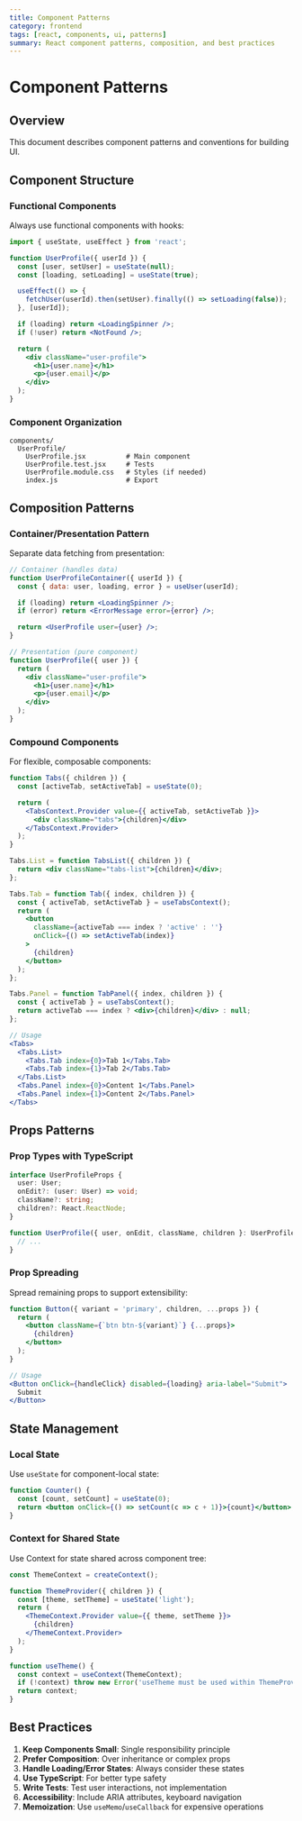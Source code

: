 ```yaml
---
title: Component Patterns
category: frontend
tags: [react, components, ui, patterns]
summary: React component patterns, composition, and best practices
---
```


# Component Patterns

## Overview

This document describes component patterns and conventions for building UI.

## Component Structure

### Functional Components

Always use functional components with hooks:

```jsx
import { useState, useEffect } from 'react';

function UserProfile({ userId }) {
  const [user, setUser] = useState(null);
  const [loading, setLoading] = useState(true);

  useEffect(() => {
    fetchUser(userId).then(setUser).finally(() => setLoading(false));
  }, [userId]);

  if (loading) return <LoadingSpinner />;
  if (!user) return <NotFound />;

  return (
    <div className="user-profile">
      <h1>{user.name}</h1>
      <p>{user.email}</p>
    </div>
  );
}
```

### Component Organization

```
components/
  UserProfile/
    UserProfile.jsx          # Main component
    UserProfile.test.jsx     # Tests
    UserProfile.module.css   # Styles (if needed)
    index.js                 # Export
```

## Composition Patterns

### Container/Presentation Pattern

Separate data fetching from presentation:

```jsx
// Container (handles data)
function UserProfileContainer({ userId }) {
  const { data: user, loading, error } = useUser(userId);

  if (loading) return <LoadingSpinner />;
  if (error) return <ErrorMessage error={error} />;

  return <UserProfile user={user} />;
}

// Presentation (pure component)
function UserProfile({ user }) {
  return (
    <div className="user-profile">
      <h1>{user.name}</h1>
      <p>{user.email}</p>
    </div>
  );
}
```

### Compound Components

For flexible, composable components:

```jsx
function Tabs({ children }) {
  const [activeTab, setActiveTab] = useState(0);

  return (
    <TabsContext.Provider value={{ activeTab, setActiveTab }}>
      <div className="tabs">{children}</div>
    </TabsContext.Provider>
  );
}

Tabs.List = function TabsList({ children }) {
  return <div className="tabs-list">{children}</div>;
};

Tabs.Tab = function Tab({ index, children }) {
  const { activeTab, setActiveTab } = useTabsContext();
  return (
    <button
      className={activeTab === index ? 'active' : ''}
      onClick={() => setActiveTab(index)}
    >
      {children}
    </button>
  );
};

Tabs.Panel = function TabPanel({ index, children }) {
  const { activeTab } = useTabsContext();
  return activeTab === index ? <div>{children}</div> : null;
};

// Usage
<Tabs>
  <Tabs.List>
    <Tabs.Tab index={0}>Tab 1</Tabs.Tab>
    <Tabs.Tab index={1}>Tab 2</Tabs.Tab>
  </Tabs.List>
  <Tabs.Panel index={0}>Content 1</Tabs.Panel>
  <Tabs.Panel index={1}>Content 2</Tabs.Panel>
</Tabs>
```

## Props Patterns

### Prop Types with TypeScript

```typescript
interface UserProfileProps {
  user: User;
  onEdit?: (user: User) => void;
  className?: string;
  children?: React.ReactNode;
}

function UserProfile({ user, onEdit, className, children }: UserProfileProps) {
  // ...
}
```

### Prop Spreading

Spread remaining props to support extensibility:

```jsx
function Button({ variant = 'primary', children, ...props }) {
  return (
    <button className={`btn btn-${variant}`} {...props}>
      {children}
    </button>
  );
}

// Usage
<Button onClick={handleClick} disabled={loading} aria-label="Submit">
  Submit
</Button>
```

## State Management

### Local State

Use `useState` for component-local state:

```jsx
function Counter() {
  const [count, setCount] = useState(0);
  return <button onClick={() => setCount(c => c + 1)}>{count}</button>;
}
```

### Context for Shared State

Use Context for state shared across component tree:

```jsx
const ThemeContext = createContext();

function ThemeProvider({ children }) {
  const [theme, setTheme] = useState('light');
  return (
    <ThemeContext.Provider value={{ theme, setTheme }}>
      {children}
    </ThemeContext.Provider>
  );
}

function useTheme() {
  const context = useContext(ThemeContext);
  if (!context) throw new Error('useTheme must be used within ThemeProvider');
  return context;
}
```

## Best Practices

1. **Keep Components Small**: Single responsibility principle
2. **Prefer Composition**: Over inheritance or complex props
3. **Handle Loading/Error States**: Always consider these states
4. **Use TypeScript**: For better type safety
5. **Write Tests**: Test user interactions, not implementation
6. **Accessibility**: Include ARIA attributes, keyboard navigation
7. **Memoization**: Use `useMemo`/`useCallback` for expensive operations
